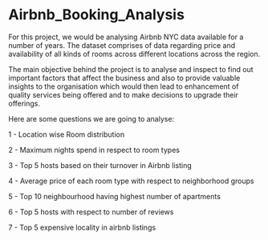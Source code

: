 # Airbnb_Booking_Analysis
For this project, we would be analysing Airbnb NYC data available for a number of years. The dataset comprises of data regarding price and availability of all kinds of rooms across different locations across the region.

The main objective behind the project is to analyse and inspect to find out important factors that affect the business and also to provide valuable insights to the organisation which would then lead to enhancement of quality services being offered and to make decisions to upgrade their offerings.


Here are some questions we are going to analyse:

1 - Location wise Room distribution

2 - Maximum nights spend in respect to room types

3 - Top 5 hosts based on their turnover in Airbnb listing

4 - Average price of each room type with respect to neighborhood groups

5 - Top 10 neighbourhood having highest number of apartments

6 - Top 5 hosts with respect to number of reviews

7 - Top 5 expensive locality in airbnb listings
